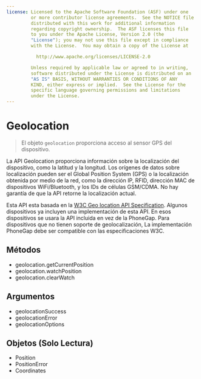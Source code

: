 ```yaml
---
license: Licensed to the Apache Software Foundation (ASF) under one
         or more contributor license agreements.  See the NOTICE file
         distributed with this work for additional information
         regarding copyright ownership.  The ASF licenses this file
         to you under the Apache License, Version 2.0 (the
         "License"); you may not use this file except in compliance
         with the License.  You may obtain a copy of the License at

           http://www.apache.org/licenses/LICENSE-2.0

         Unless required by applicable law or agreed to in writing,
         software distributed under the License is distributed on an
         "AS IS" BASIS, WITHOUT WARRANTIES OR CONDITIONS OF ANY
         KIND, either express or implied.  See the License for the
         specific language governing permissions and limitations
         under the License.
---
```


Geolocation
===========

> El objeto `geolocation` proporciona acceso al sensor GPS del dispositivo. 

La API Geolocation proporciona información sobre la localización del dispositivo, como la latitud y la longitud. Los orígenes de datos sobre localización pueden ser el Global Position System (GPS) o la localización obtenida por medio de la red, como la dirección IP, RFID, dirección MAC de dispositivos WiFi/Bluetooth, y los IDs de células GSM/CDMA. No hay garantía de que la API retorne la localización actual.

Esta API esta basada en la [W3C Geo location API Specification](http://dev.w3.org/geo/api/spec-source.html). Algunos dispositivos ya incluyen una implementación de esta API. En esos dispositivos se usara la API incluida en vez de la PhoneGap. Para dispositivos que no tienen soporte de geolocalización, La implementación PhoneGap debe ser compatible con las especificaciones W3C.

Métodos
-------

- geolocation.getCurrentPosition
- geolocation.watchPosition
- geolocation.clearWatch


Argumentos
----------

- geolocationSuccess
- geolocationError
- geolocationOptions

Objetos (Solo Lectura)
----------------------

- Position
- PositionError
- Coordinates
